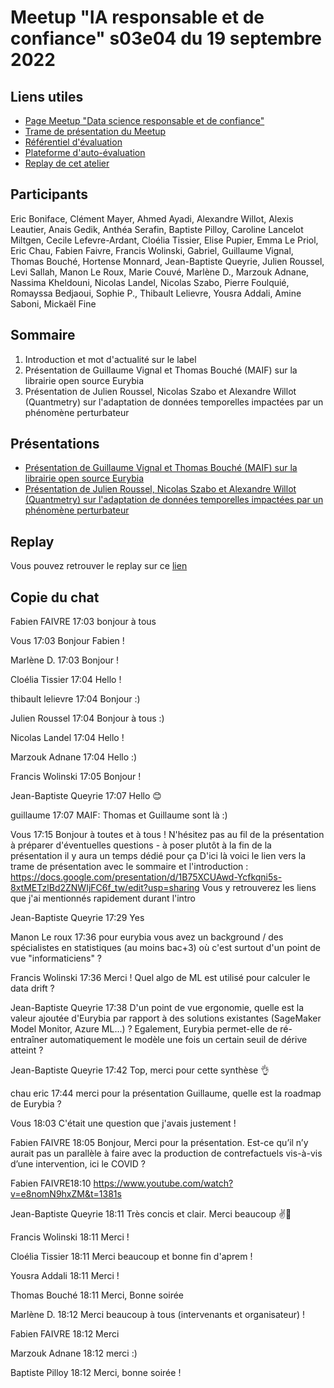 # Meetup "IA responsable et de confiance" s03e04 du 19 septembre 2022

## Liens utiles

- [Page Meetup "Data science responsable et de confiance"](https://www.meetup.com/fr-FR/data-science-responsable-et-de-confiance/)
- [Trame de présentation du Meetup](https://docs.google.com/presentation/d/10-MdhbnXQ4u6U2ZmPtdlIR3_Dg8FYZ43ruZlaYU7JHk/edit?usp=sharing)
- [Référentiel d'évaluation](https://github.com/LabeliaLabs/referentiel-evaluation-dsrc)
- [Plateforme d'auto-évaluation](https://assessment.labelia.org/)
- [Replay de cet atelier](...)

## Participants

Eric Boniface, Clément Mayer, Ahmed Ayadi, Alexandre Willot, Alexis Leautier, Anais Gedik, Anthéa Serafin, Baptiste Pilloy, Caroline Lancelot Miltgen, Cecile Lefevre-Ardant, Cloélia Tissier, Elise Pupier, Emma Le Priol, Eric Chau, Fabien Faivre, Francis Wolinski, Gabriel, Guillaume Vignal, Thomas Bouché, Hortense Monnard, Jean-Baptiste Queyrie, Julien Roussel, Levi Sallah, Manon Le Roux, Marie Couvé, Marlène D., Marzouk Adnane, Nassima Kheldouni, Nicolas Landel, Nicolas Szabo, Pierre Foulquié, Romayssa Bedjaoui, Sophie P., Thibault Lelievre, Yousra Addali, Amine Saboni, Mickaël Fine

## Sommaire

1. Introduction et mot d'actualité sur le label
1. Présentation de Guillaume Vignal et Thomas Bouché (MAIF) sur la librairie open source Eurybia
1. Présentation de Julien Roussel, Nicolas Szabo et Alexandre Willot (Quantmetry) sur l'adaptation de données temporelles impactées par un phénomène perturbateur

## Présentations

- [Présentation de Guillaume Vignal et Thomas Bouché (MAIF) sur la librairie open source Eurybia](https://docs.google.com/presentation/d/1d_ahoE0O56zZcTalQAXeB-Yq-KRVZit-/edit?usp=sharing&ouid=117856019377976156276&rtpof=true&sd=true)
- [Présentation de Julien Roussel, Nicolas Szabo et Alexandre Willot (Quantmetry) sur l'adaptation de données temporelles impactées par un phénomène perturbateur](https://docs.google.com/presentation/d/1dZTdtlBQ0njHahH81HFEa3Kff1IACSFB/edit?usp=sharing&ouid=117856019377976156276&rtpof=true&sd=true)

## Replay

Vous pouvez retrouver le replay sur ce [lien](...)

## Copie du chat

Fabien FAIVRE
17:03
bonjour à tous

Vous
17:03
Bonjour Fabien !

Marlène D.
17:03
Bonjour !

Cloélia Tissier
17:04
Hello !

thibault lelievre
17:04
Bonjour :)

Julien Roussel
17:04
Bonjour à tous :)

Nicolas Landel
17:04
Hello !

Marzouk Adnane
17:04
Hello :)

Francis Wolinski
17:05
Bonjour !

Jean-Baptiste Queyrie
17:07
Hello 😊

guillaume
17:07
MAIF: Thomas et Guillaume sont là :)

Vous
17:15
Bonjour à toutes et à tous ! N'hésitez pas au fil de la présentation à préparer d'éventuelles questions - à poser plutôt à la fin de la présentation il y aura un temps dédié pour ça
D'ici là voici le lien vers la trame de présentation avec le sommaire et l'introduction : https://docs.google.com/presentation/d/1B75XCUAwd-Ycfkqni5s-8xtMETzlBd2ZNWIjFC6f_tw/edit?usp=sharing
Vous y retrouverez les liens que j'ai mentionnés rapidement durant l'intro

Jean-Baptiste Queyrie
17:29
Yes

Manon Le roux
17:36
pour eurybia vous avez un background / des spécialistes en statistiques (au moins bac+3) où c'est surtout d'un point de vue "informaticiens" ?

Francis Wolinski
17:36
Merci ! Quel algo de ML est utilisé pour calculer le data drift ?

Jean-Baptiste Queyrie
17:38
D'un point de vue ergonomie, quelle est la valeur ajoutée d'Eurybia par rapport à des solutions existantes (SageMaker Model Monitor, Azure ML...) ? Egalement, Eurybia permet-elle de ré-entraîner automatiquement le modèle une fois un certain seuil de dérive atteint ?

Jean-Baptiste Queyrie
17:42
Top, merci pour cette synthèse 👌

chau eric
17:44
merci pour la présentation Guillaume, quelle est la roadmap de Eurybia ?

Vous
18:03
C'était une question que j'avais justement !

Fabien FAIVRE
18:05
Bonjour,
Merci pour la présentation. Est-ce qu’il n’y aurait pas un parallèle à faire avec la production de contrefactuels vis-à-vis d’une intervention, ici le COVID ?

Fabien FAIVRE18:10
https://www.youtube.com/watch?v=e8nomN9hxZM&t=1381s

Jean-Baptiste Queyrie
18:11
Très concis et clair. Merci beaucoup ✌🐸

Francis Wolinski
18:11
Merci !

Cloélia Tissier
18:11
Merci beaucoup et bonne fin d'aprem !

Yousra Addali
18:11
Merci !

Thomas Bouché
18:11
Merci, Bonne soirée

Marlène D.
18:12
Merci beaucoup à tous (intervenants et organisateur) !

Fabien FAIVRE
18:12
Merci

Marzouk Adnane
18:12
merci :)

Baptiste Pilloy
18:12
Merci, bonne soirée !
